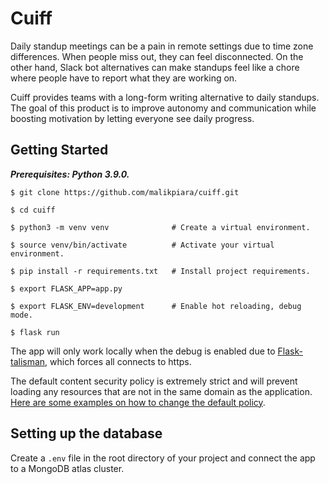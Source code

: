 # Cuiff

Daily standup meetings can be a pain in remote settings due to time zone differences. When people miss out, they can feel disconnected. On the other hand, Slack bot alternatives can make standups feel like a chore where people have to report what they are working on.

Cuiff provides teams with a long-form writing alternative to daily standups. The goal of this product is to improve autonomy and communication while boosting motivation by letting everyone see daily progress.

## Getting Started

**_Prerequisites: Python 3.9.0._**

```shell script
$ git clone https://github.com/malikpiara/cuiff.git

$ cd cuiff

$ python3 -m venv venv              # Create a virtual environment.

$ source venv/bin/activate          # Activate your virtual environment.

$ pip install -r requirements.txt   # Install project requirements.

$ export FLASK_APP=app.py

$ export FLASK_ENV=development      # Enable hot reloading, debug mode.

$ flask run
```

The app will only work locally when the debug is enabled due to [Flask-talisman](https://github.com/GoogleCloudPlatform/flask-talisman), which forces all connects to https.

The default content security policy is extremely strict and will prevent loading any resources that are not in the same domain as the application. [Here are some examples on how to change the default policy](https://github.com/GoogleCloudPlatform/flask-talisman#content-security-policy).

## Setting up the database

Create a `.env` file in the root directory of your project and connect the app to a MongoDB atlas cluster.
